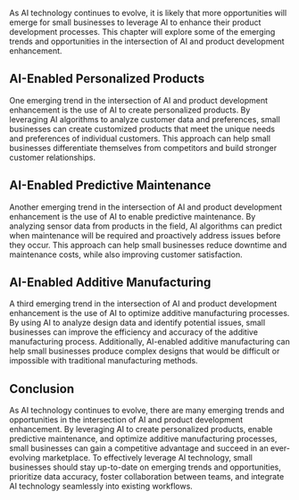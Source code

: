 
As AI technology continues to evolve, it is likely that more opportunities will emerge for small businesses to leverage AI to enhance their product development processes. This chapter will explore some of the emerging trends and opportunities in the intersection of AI and product development enhancement.

AI-Enabled Personalized Products
--------------------------------

One emerging trend in the intersection of AI and product development enhancement is the use of AI to create personalized products. By leveraging AI algorithms to analyze customer data and preferences, small businesses can create customized products that meet the unique needs and preferences of individual customers. This approach can help small businesses differentiate themselves from competitors and build stronger customer relationships.

AI-Enabled Predictive Maintenance
---------------------------------

Another emerging trend in the intersection of AI and product development enhancement is the use of AI to enable predictive maintenance. By analyzing sensor data from products in the field, AI algorithms can predict when maintenance will be required and proactively address issues before they occur. This approach can help small businesses reduce downtime and maintenance costs, while also improving customer satisfaction.

AI-Enabled Additive Manufacturing
---------------------------------

A third emerging trend in the intersection of AI and product development enhancement is the use of AI to optimize additive manufacturing processes. By using AI to analyze design data and identify potential issues, small businesses can improve the efficiency and accuracy of the additive manufacturing process. Additionally, AI-enabled additive manufacturing can help small businesses produce complex designs that would be difficult or impossible with traditional manufacturing methods.

Conclusion
----------

As AI technology continues to evolve, there are many emerging trends and opportunities in the intersection of AI and product development enhancement. By leveraging AI to create personalized products, enable predictive maintenance, and optimize additive manufacturing processes, small businesses can gain a competitive advantage and succeed in an ever-evolving marketplace. To effectively leverage AI technology, small businesses should stay up-to-date on emerging trends and opportunities, prioritize data accuracy, foster collaboration between teams, and integrate AI technology seamlessly into existing workflows.
